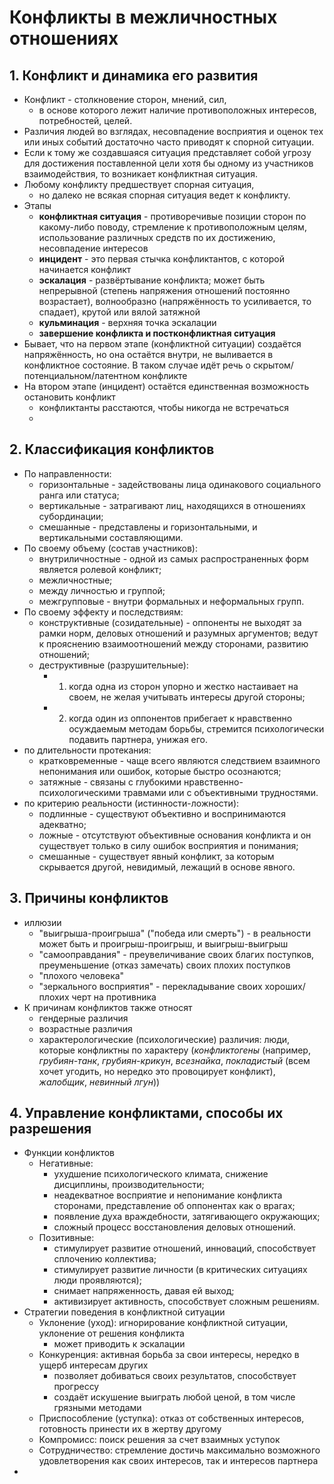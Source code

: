# Конфликты в межличностных отношениях
## 1. Конфликт и динамика его развития
- Конфликт - столкновение сторон, мнений, сил,
    - в основе которого лежит наличие противоположных интересов, потребностей, целей.
- Различия людей во взглядах, несовпадение восприятия и оценок тех или иных событий достаточно часто приводят к спорной ситуации.
- Если к тому же создавшаяся ситуация представляет собой угрозу для достижения поставленной цели хотя бы одному из участников взаимодействия, то возникает конфликтная ситуация.
- Любому конфликту предшествует спорная ситуация,
    - но далеко не всякая спорная ситуация ведет к конфликту.
- Этапы
	- **конфликтная ситуация** - противоречивые позиции сторон по какому-либо поводу, стремление к противоположным целям, использование различных средств по их достижению, несовпадение интересов
	- **инцидент** - это первая стычка конфликтантов, с которой начинается конфликт
	- **эскалация** - развёртывание конфликта; может быть непрерывной (степень напряжения отношений постоянно возрастает), волнообразно (напряжённость то усиливается, то спадает), крутой или вялой затяжной
	- **кульминация** - верхняя точка эскалации
	- **завершение конфликта и постконфликтная ситуация**
- Бывает, что на первом этапе (конфликтной ситуации) создаётся напряжённость, но она остаётся внутри, не выливается в конфликтное состояние. В таком случае идёт речь о скрытом/потенциальном/латентном конфликте
- На втором этапе (инцидент) остаётся единственная возможность остановить конфликт
	- конфликтанты расстаются, чтобы никогда не встречаться
	- 
## 2. Классификация конфликтов
- По направленности:    
    - горизонтальные - задействованы лица одинакового социального ранга или статуса;
    - вертикальные - затрагивают лиц, находящихся в отношениях субординации;
    - смешанные - представлены и горизонтальными, и вертикальными составляющими.
- По своему объему (состав участников):    
    - внутриличностные - одной из самых распространенных форм является ролевой конфликт;
    - межличностные;
    - между личностью и группой;
    - межгрупповые - внутри формальных и неформальных групп.
- По своему эффекту и последствиям:    
    - конструктивные (созидательные) - оппоненты не выходят за рамки норм, деловых отношений и разумных аргументов; ведут к прояснению взаимоотношений между сторонами, развитию отношений;
    - деструктивные (разрушительные):
        - 1. когда одна из сторон упорно и жестко настаивает на своем, не желая учитывать интересы другой стороны;
        - 2. когда один из оппонентов прибегает к нравственно осуждаемым методам борьбы, стремится психологически подавить партнера, унижая его.
- по длительности протекания:    
    - кратковременные - чаще всего являются следствием взаимного непонимания или ошибок, которые быстро осознаются;
    - затяжные - связаны с глубокими нравственно-психологическими травмами или с объективными трудностями.
- по критерию реальности (истинности-ложности):    
    - подлинные - существуют объективно и воспринимаются адекватно;
    - ложные - отсутствуют объективные основания конфликта и он существует только в силу ошибок восприятия и понимания;
    - смешанные - существует явный конфликт, за которым скрывается другой, невидимый, лежащий в основе явного.
## 3. Причины конфликтов
- иллюзии
	- "выигрыша-проигрыша" ("победа или смерть") - в реальности может быть и проигрыш-проигрыш, и выигрыш-выигрыш
	- "самооправдания" - преувеличивание своих благих поступков, преуменьшение (отказ замечать) своих плохих поступков
	- "плохого человека"
	- "зеркального восприятия" - перекладывание своих хороших/плохих черт на противника
- К причинам конфликтов также относят
	- гендерные различия
	- возрастные различия
	- характерологические (психологические) различия: люди, которые конфликтны по характеру (*конфликтогены* (например, *грубиян-танк*, *грубиян-крикун*, *всезнайка*, *покладистый* (всем хочет угодить, но нередко это провоцирует конфликт), *жалобщик*, *невинный лгун*))
## 4. Управление конфликтами, способы их разрешения
- Функции конфликтов
	- Негативные:
	    - ухудшение психологического климата, снижение дисциплины, производительности;
	    - неадекватное восприятие и непонимание конфликта сторонами, представление об оппонентах как о врагах;
	    - появление духа враждебности, затягивающего окружающих;
	    - сложный процесс восстановления деловых отношений.
	- Позитивные:
	    - стимулирует развитие отношений, инноваций, способствует сплочению коллектива;
	    - стимулирует развитие личности (в критических ситуациях люди проявляются);
	    - снимает напряженность, давая ей выход;
	    - активизирует активность, способствует сложным решениям.
- Стратегии поведения в конфликтной ситуации
	- Уклонение (уход): игнорирование конфликтной ситуации, уклонение от решения конфликта
		- может приводить к эскалации
	- Конкуренция: активная борьба за свои интересы, нередко в ущерб интересам других
		- позволяет добиваться своих результатов, способствует прогрессу
		- создаёт искушение выиграть любой ценой, в том числе грязными методами
	- Приспособление (уступка): отказ от собственных интересов, готовность принести их в жертву другому
	- Компромисс: поиск решения за счет взаимных уступок
	- Сотрудничество: стремление достичь максимально возможного удовлетворения как своих интересов, так и интересов партнера
- 